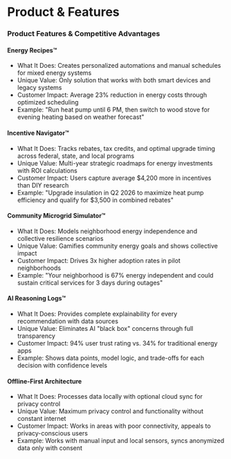 # Product & Features

### Product Features & Competitive Advantages

#### Energy Recipes™

* What It Does: Creates personalized automations and manual schedules for mixed energy systems
* Unique Value: Only solution that works with both smart devices and legacy systems
* Customer Impact: Average 23% reduction in energy costs through optimized scheduling
* Example: "Run heat pump until 6 PM, then switch to wood stove for evening heating based on weather forecast"

#### Incentive Navigator™

* What It Does: Tracks rebates, tax credits, and optimal upgrade timing across federal, state, and local programs
* Unique Value: Multi-year strategic roadmaps for energy investments with ROI calculations
* Customer Impact: Users capture average $4,200 more in incentives than DIY research
* Example: "Upgrade insulation in Q2 2026 to maximize heat pump efficiency and qualify for $3,500 in combined rebates"

#### Community Microgrid Simulator™

* What It Does: Models neighborhood energy independence and collective resilience scenarios
* Unique Value: Gamifies community energy goals and shows collective impact
* Customer Impact: Drives 3x higher adoption rates in pilot neighborhoods
* Example: "Your neighborhood is 67% energy independent and could sustain critical services for 3 days during outages"

#### AI Reasoning Logs™

* What It Does: Provides complete explainability for every recommendation with data sources
* Unique Value: Eliminates AI "black box" concerns through full transparency
* Customer Impact: 94% user trust rating vs. 34% for traditional energy apps
* Example: Shows data points, model logic, and trade-offs for each decision with confidence levels

#### Offline-First Architecture

* What It Does: Processes data locally with optional cloud sync for privacy control
* Unique Value: Maximum privacy control and functionality without constant internet
* Customer Impact: Works in areas with poor connectivity, appeals to privacy-conscious users
* Example: Works with manual input and local sensors, syncs anonymized data only with consent
